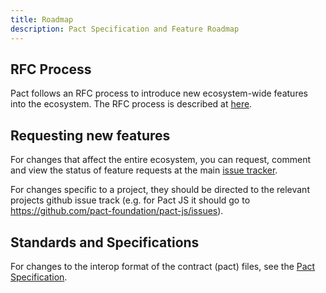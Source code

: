 ```yaml
---
title: Roadmap
description: Pact Specification and Feature Roadmap
---
```


## RFC Process

Pact follows an RFC process to introduce new ecosystem-wide features into the ecosystem. The RFC process is described at [here](https://github.com/pact-foundation/roadmap/pull/96).

## Requesting new features

For changes that affect the entire ecosystem, you can request, comment and view the status of feature requests at the main [issue tracker](https://github.com/pact-foundation/roadmap/issues).

For changes specific to a project, they should be directed to the relevant projects github issue track (e.g. for Pact JS it should go to https://github.com/pact-foundation/pact-js/issues).

## Standards and Specifications

For changes to the interop format of the contract (pact) files, see the [Pact Specification](https://github.com/pact-foundation/pact-specification/).